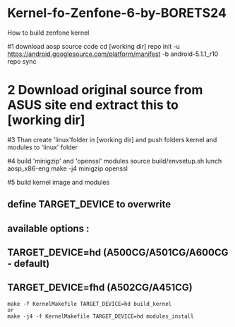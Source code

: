 # Kernel-fo-Zenfone-6-by-BORETS24
How to build zenfone kernel

#1 download aosp source code
	cd [working dir]
	repo init -u https://android.googlesource.com/platform/manifest -b android-5.1.1_r10
	repo sync

# 2 Download original source from ASUS site end extract this to [working dir]
#3 Than create 'linux'folder in [working dir] and push folders kernel and modules to 'linux' folder 

#4 build 'minigzip' and 'openssl' modules
	source build/envsetup.sh
	lunch aosp_x86-eng
	make -j4 minigzip openssl

#5 build kernel image and modules
## define TARGET_DEVICE to overwrite
## available options : 
## 	TARGET_DEVICE=hd  (A500CG/A501CG/A600CG - default)
##	TARGET_DEVICE=fhd (A502CG/A451CG)

	make -f KernelMakefile TARGET_DEVICE=hd build_kernel
  	or
	make -j4 -f KernelMakefile TARGET_DEVICE=hd modules_install
